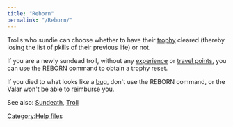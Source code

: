 ```yaml
---
title: "Reborn"
permalink: "/Reborn/"
---
```


Trolls who sundie can choose whether to have their
[trophy](trophy "wikilink") cleared (thereby losing the list of pkills
of their previous life) or not.

If you are a newly sundead troll, without any
[experience](experience "wikilink") or [travel
points](travel_points "wikilink"), you can use the REBORN command to
obtain a trophy reset.

If you died to what looks like a [bug](bug "wikilink"), don't use the
REBORN command, or the Valar won't be able to reimburse you.

See also: [Sundeath](Sundeath "wikilink"), [Troll](Troll "wikilink")

[Category:Help files](Category:Help_files "wikilink")